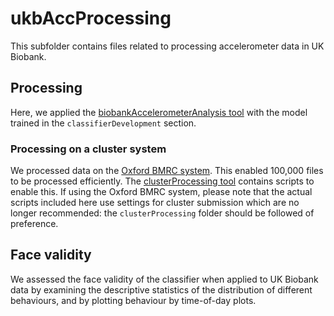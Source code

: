 # ukbAccProcessing 

This subfolder contains files related to processing accelerometer data in UK Biobank.

## Processing 
Here, we applied the [biobankAccelerometerAnalysis tool](https://github.com/activityMonitoring/biobankAccelerometerAnalysis) with the model trained in the `classifierDevelopment` section. 

### Processing on a cluster system
We processed data on the [Oxford BMRC system](https://www.medsci.ox.ac.uk/divisional-services/support-services-1/bmrc). This enabled 100,000 files to be processed efficiently. The [clusterProcessing tool](https://github.com/activityMonitoring/clusterProcessing) contains scripts to enable this. If using the Oxford BMRC system, please note that the actual scripts included here use settings for cluster submission which are no longer recommended: the `clusterProcessing` folder should be followed of preference.  

## Face validity
We assessed the face validity of the classifier when applied to UK Biobank data by examining the descriptive statistics of the distribution of different behaviours, and by plotting behaviour by time-of-day plots. 

